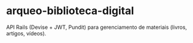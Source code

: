 ﻿# arqueo-biblioteca-digital

API Rails (Devise + JWT, Pundit) para gerenciamento de materiais (livros, artigos, vídeos).
